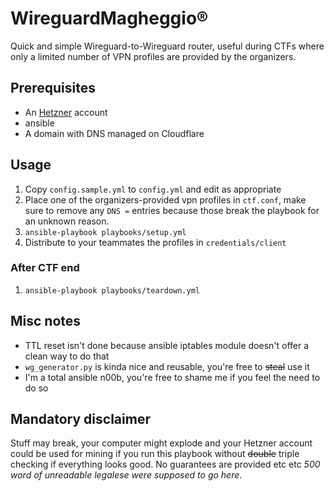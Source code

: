 # WireguardMagheggio®

Quick and simple Wireguard-to-Wireguard router, useful during CTFs where only a limited number of VPN profiles are provided by the organizers.

## Prerequisites

- An [Hetzner](https://hetzner.cloud/?ref=qMnj59OBAqFn) account
- ansible
- A domain with DNS managed on Cloudflare

## Usage

1. Copy `config.sample.yml` to `config.yml` and edit as appropriate
1. Place one of the organizers-provided vpn profiles in `ctf.conf`, make sure to remove any `DNS =` entries because those break the playbook for an unknown reason.
1. `ansible-playbook playbooks/setup.yml`
1. Distribute to your teammates the profiles in `credentials/client`

### After CTF end

1. `ansible-playbook playbooks/teardown.yml`

## Misc notes

- TTL reset isn't done because ansible iptables module doesn't offer a clean way to do that
- `wg_generator.py` is kinda nice and reusable, you're free to ~~steal~~ use it
- I'm a total ansible n00b, you're free to shame me if you feel the need to do so

## Mandatory disclaimer

Stuff may break, your computer might explode and your Hetzner account could be used for mining if you run this playbook without ~~double~~ triple checking if everything looks good. No guarantees are provided etc etc _500 word of unreadable legalese were supposed to go here_.
